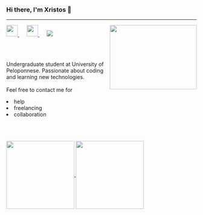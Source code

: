 ### Hi there, I'm Xristos 👋 
<hr>

<!--
**xBis7/xBis7** is a ✨ _special_ ✨ repository because its `README.md` (this file) appears on your GitHub profile.

Here are some ideas to get you started:

- 🔭 I’m currently working on ...
- 🌱 I’m currently learning ...
- 👯 I’m looking to collaborate on ...
- 🤔 I’m looking for help with ...
- 💬 Ask me about ...
- 📫 How to reach me: ...
- 😄 Pronouns: ...
- ⚡ Fun fact: ...
-->

<a href="https://www.instagram.com/xristosbisias/">
  <img height="30em" width="30em" vertical-align="center" margin="25px" src="https://user-images.githubusercontent.com/74301312/131987435-c33af525-9aaa-40b9-9190-e60ba821b631.png" /> 
</a>
<h>&nbsp;&nbsp;&nbsp;&nbsp;</h>
<a href="https://www.linkedin.com/in/christos-bisias-061b59214/">
  <img height="30em" width="30em" vertical-align="center" margin="25px" src="https://user-images.githubusercontent.com/74301312/131987339-412719c6-a045-42c0-9078-1fa12c428a18.png" /> 
</a>
<h>&nbsp;&nbsp;&nbsp;&nbsp;</h>
<a href="https://github.com/xBis7">
  <img vertical-align="center" margin="25px" src="https://visitor-badge.glitch.me/badge?page_id=${xBis7}.${xBis7}" />  
</a>

<img align="right" height="170px" width="230px" src="https://user-images.githubusercontent.com/74301312/131981297-9e720685-8938-4d95-8666-7b499ca8232e.gif" />

<br></br>

  Undergraduate student at University of Peloponnese. Passionate about coding and learning new technologies. 
  <br></br>
  Feel free to contact me for 
  <li>help</li>
  <li>freelancing</li>
  <li>collaboration</li>

<br></br>
  
<a href="https://github.com/xBis7/github-readme-stats">
  <img height="180em" align="center" src="https://github-readme-stats.vercel.app/api?username=xBis7&theme=react&show_icons=true" />
</a>
<a href="https://github.com/xBis7/github-readme-stats">
  <img height="180em" align="center" src="https://github-readme-stats.vercel.app/api/top-langs/?username=xBis7&theme=react&layout=compact" />
</a>


